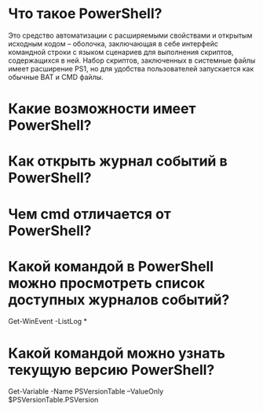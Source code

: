 # Что такое PowerShell?  
 Это средство автоматизации с расширяемыми свойствами и открытым исходным кодом – оболочка, заключающая в себе интерфейс командной строки с языком сценариев для выполнения скриптов, содержащихся в ней. Набор скриптов, заключенных в системные файлы имеет расширение PS1, но для удобства пользователей запускается как обычные BAT и CMD файлы.
# Какие возможности имеет PowerShell?
# Как открыть журнал событий в PowerShell?
# Чем cmd отличается от PowerShell?
# Какой командой в PowerShell можно просмотреть список доступных журналов событий?   
 Get-WinEvent -ListLog *   
# Какой командой можно узнать текущую версию PowerShell?   
 Get-Variable -Name PSVersionTable –ValueOnly  
 $PSVersionTable.PSVersion  
 
